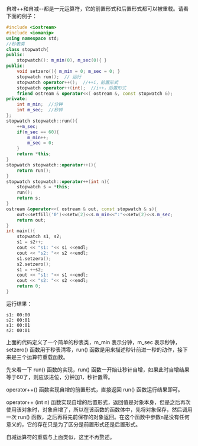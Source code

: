 自增++和自减--都是一元运算符，它的前置形式和后置形式都可以被重载。请看下面的例子：

```c++
#include <iostream>
#include <iomanip>
using namespace std;
//秒表类
class stopwatch{
public:
    stopwatch(): m_min(0), m_sec(0){ }
public:
    void setzero(){ m_min = 0; m_sec = 0; }
    stopwatch run();  // 运行
    stopwatch operator++();  //++i，前置形式
    stopwatch operator++(int);  //i++，后置形式
    friend ostream & operator<<( ostream &, const stopwatch &);
private:
    int m_min;  //分钟
    int m_sec;  //秒钟
};
stopwatch stopwatch::run(){
    ++m_sec;
    if(m_sec == 60){
        m_min++;
        m_sec = 0;
    }
    return *this;
}
stopwatch stopwatch::operator++(){
    return run();
}
stopwatch stopwatch::operator++(int n){
    stopwatch s = *this;
    run();
    return s;
}
ostream &operator<<( ostream & out, const stopwatch & s){
    out<<setfill('0')<<setw(2)<<s.m_min<<":"<<setw(2)<<s.m_sec;
    return out;
}
int main(){
    stopwatch s1, s2;
    s1 = s2++;
    cout << "s1: "<< s1 <<endl;
    cout << "s2: "<< s2 <<endl;
    s1.setzero();
    s2.setzero();
    s1 = ++s2;
    cout << "s1: "<< s1 <<endl;
    cout << "s2: "<< s2 <<endl;
    return 0;
}
```

运行结果：

    s1: 00:00
    s2: 00:01
    s1: 00:01
    s2: 00:01

上面的代码定义了一个简单的秒表类，m_min 表示分钟，m_sec 表示秒钟，setzero() 函数用于秒表清零，run() 函数是用来描述秒针前进一秒的动作，接下来是三个运算符重载函数。

先来看一下 run() 函数的实现，run() 函数一开始让秒针自增，如果此时自增结果等于60了，则应该进位，分钟加1，秒针置零。

operator++() 函数实现自增的前置形式，直接返回 run() 函数运行结果即可。


operator++ (int n) 函数实现自增的后置形式，返回值是对象本身，但是之后再次使用该对象时，对象自增了，所以在该函数的函数体中，先将对象保存，然后调用一次 run() 函数，之后再将先前保存的对象返回。在这个函数中参数n是没有任何意义的，它的存在只是为了区分是前置形式还是后置形式。

自减运算符的重载与上面类似，这里不再赘述。

